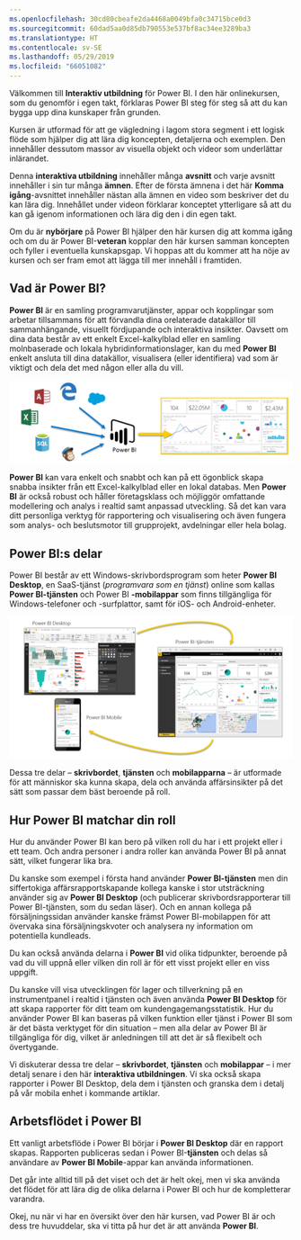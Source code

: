 ```yaml
---
ms.openlocfilehash: 30cd80cbeafe2da4468a0049bfa0c34715bce0d3
ms.sourcegitcommit: 60dad5aa0d85db790553e537bf8ac34ee3289ba3
ms.translationtype: HT
ms.contentlocale: sv-SE
ms.lasthandoff: 05/29/2019
ms.locfileid: "66051082"
---
```

Välkommen till **Interaktiv utbildning** för Power BI. I den här onlinekursen, som du genomför i egen takt, förklaras Power BI steg för steg så att du kan bygga upp dina kunskaper från grunden.

Kursen är utformad för att ge vägledning i lagom stora segment i ett logisk flöde som hjälper dig att lära dig koncepten, detaljerna och exemplen. Den innehåller dessutom massor av visuella objekt och videor som underlättar inlärandet.

Denna **interaktiva utbildning** innehåller många **avsnitt** och varje avsnitt innehåller i sin tur många **ämnen**. Efter de första ämnena i det här **Komma igång**-avsnittet innehåller nästan alla ämnen en video som beskriver det du kan lära dig. Innehållet under videon förklarar konceptet ytterligare så att du kan gå igenom informationen och lära dig den i din egen takt.

Om du är **nybörjare** på Power BI hjälper den här kursen dig att komma igång och om du är Power BI-**veteran** kopplar den här kursen samman koncepten och fyller i eventuella kunskapsgap. Vi hoppas att du kommer att ha nöje av kursen och ser fram emot att lägga till mer innehåll i framtiden.

## <a name="what-is-power-bi"></a>Vad är Power BI?
**Power BI** är en samling programvarutjänster, appar och kopplingar som arbetar tillsammans för att förvandla dina orelaterade datakällor till sammanhängande, visuellt fördjupande och interaktiva insikter. Oavsett om dina data består av ett enkelt Excel-kalkylblad eller en samling molnbaserade och lokala hybridinformationslager, kan du med **Power BI** enkelt ansluta till dina datakällor, visualisera (eller identifiera) vad som är viktigt och dela det med någon eller alla du vill.

![](media/0-0-what-is-power-bi/c0a0_1.png)

**Power BI** kan vara enkelt och snabbt och kan på ett ögonblick skapa snabba insikter från ett Excel-kalkylblad eller en lokal databas. Men **Power BI** är också robust och håller företagsklass och möjliggör omfattande modellering och analys i realtid samt anpassad utveckling. Så det kan vara ditt personliga verktyg för rapportering och visualisering och även fungera som analys- och beslutsmotor till grupprojekt, avdelningar eller hela bolag.

## <a name="the-parts-of-power-bi"></a>Power BI:s delar
Power BI består av ett Windows-skrivbordsprogram som heter **Power BI Desktop**, en SaaS-tjänst (*programvara som en tjänst*) online som kallas **Power BI-tjänsten** och Power BI **-mobilappar** som finns tillgängliga för Windows-telefoner och -surfplattor, samt för iOS- och Android-enheter.

![](media/0-0-what-is-power-bi/c0a0_2.png)

Dessa tre delar – **skrivbordet**, **tjänsten** och **mobilapparna** – är utformade för att människor ska kunna skapa, dela och använda affärsinsikter på det sätt som passar dem bäst beroende på roll.

## <a name="how-power-bi-matches-your-role"></a>Hur Power BI matchar din roll
Hur du använder Power BI kan bero på vilken roll du har i ett projekt eller i ett team. Och andra personer i andra roller kan använda Power BI på annat sätt, vilket fungerar lika bra.

Du kanske som exempel i första hand använder **Power BI-tjänsten** men din siffertokiga affärsrapportskapande kollega kanske i stor utsträckning använder sig av **Power BI Desktop** (och publicerar skrivbordsrapporterar till Power BI-tjänsten, som du sedan läser). Och en annan kollega på försäljningssidan använder kanske främst Power BI-mobilappen för att övervaka sina försäljningskvoter och analysera ny information om potentiella kundleads.

Du kan också använda delarna i **Power BI** vid olika tidpunkter, beroende på vad du vill uppnå eller vilken din roll är för ett visst projekt eller en viss uppgift.

Du kanske vill visa utvecklingen för lager och tillverkning på en instrumentpanel i realtid i tjänsten och även använda **Power BI Desktop** för att skapa rapporter för ditt team om kundengagemangsstatistik. Hur du använder Power BI kan baseras på vilken funktion eller tjänst i Power BI som är det bästa verktyget för din situation – men alla delar av Power BI är tillgängliga för dig, vilket är anledningen till att det är så flexibelt och övertygande.

Vi diskuterar dessa tre delar – **skrivbordet**, **tjänsten** och **mobilappar** – i mer detalj senare i den här **interaktiva utbildningen**. Vi ska också skapa rapporter i Power BI Desktop, dela dem i tjänsten och granska dem i detalj på vår mobila enhet i kommande artiklar.

## <a name="the-flow-of-work-in-power-bi"></a>Arbetsflödet i Power BI
Ett vanligt arbetsflöde i Power BI börjar i **Power BI Desktop** där en rapport skapas. Rapporten publiceras sedan i Power BI-**tjänsten** och delas så användare av **Power BI Mobile**-appar kan använda informationen.

Det går inte alltid till på det viset och det är helt okej, men vi ska använda det flödet för att lära dig de olika delarna i Power BI och hur de kompletterar varandra.

Okej, nu när vi har en översikt över den här kursen, vad Power BI är och dess tre huvuddelar, ska vi titta på hur det är att använda **Power BI**.

